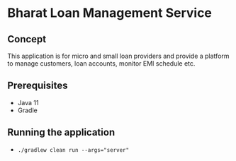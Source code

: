 # Bharat Loan Management Service

## Concept
This application is for micro and small loan providers and provide a platform to manage customers, 
loan accounts, monitor EMI schedule etc.

## Prerequisites
- Java 11
- Gradle

## Running the application
- `./gradlew clean run --args="server"`